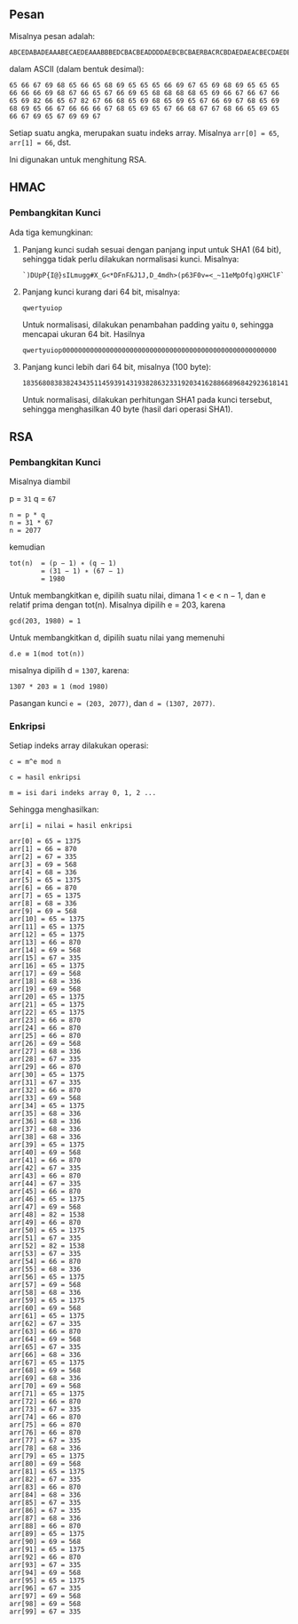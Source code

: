 ## Pesan

Misalnya pesan adalah:

```
ABCEDABADEAAABECAEDEAAABBBEDCBACBEADDDDAEBCBCBAERBACRCBDAEDAEACBECDAEDEABCBBBCDAEACBDCCDBAEABCEACEEC
```

dalam ASCII (dalam bentuk desimal):

```
65 66 67 69 68 65 66 65 68 69 65 65 65 66 69 67 65 69 68 69 65 65 65 66 66 66 69 68 67 66 65 67 66 69 65 68 68 68 68 65 69 66 67 66 67 66 65 69 82 66 65 67 82 67 66 68 65 69 68 65 69 65 67 66 69 67 68 65 69 68 69 65 66 67 66 66 66 67 68 65 69 65 67 66 68 67 67 68 66 65 69 65 66 67 69 65 67 69 69 67
```

Setiap suatu angka, merupakan suatu indeks array. Misalnya `arr[0] = 65`, `arr[1] = 66`, dst.

Ini digunakan untuk menghitung RSA.

## HMAC

### Pembangkitan Kunci
Ada tiga kemungkinan:

1. Panjang kunci sudah sesuai dengan panjang input untuk SHA1 (64 bit), sehingga tidak perlu dilakukan normalisasi kunci. Misalnya:
    ```
    `)DUpP{I@}sILmugg#X_G<*DFnF&J1J,D_4mdh>(p63F0v=<_~11eMpOfq)gXHClF`
    ```
2. Panjang kunci kurang dari 64 bit, misalnya:

    ```
    qwertyuiop
    ```
    Untuk normalisasi, dilakukan penambahan padding yaitu `0`, sehingga mencapai ukuran 64 bit.
    Hasilnya
    ```
    qwertyuiop000000000000000000000000000000000000000000000000000000
    ```

3. Panjang kunci lebih dari 64 bit, misalnya (100 byte):

    ```
    1835680838382434351145939143193828632331920341628866896842923618141316070322011739557891761769367175
    ```
    Untuk normalisasi, dilakukan perhitungan SHA1 pada kunci tersebut, sehingga menghasilkan 40 byte (hasil dari operasi SHA1).

## RSA

### Pembangkitan Kunci
Misalnya diambil

p = `31`
q = `67`

```
n = p * q
n = 31 * 67
n = 2077
```

kemudian

```
tot(n)  = (p − 1) ∗ (q − 1)
        = (31 − 1) ∗ (67 − 1)
        = 1980
```

Untuk membangkitkan e, dipilih suatu nilai, dimana 1 < e < n − 1, dan e relatif prima dengan tot(n).
Misalnya dipilih e = 203, karena 

```
gcd(203, 1980) = 1
```

Untuk membangkitkan d, dipilih suatu nilai yang memenuhi

```
d.e ≡ 1(mod tot(n))
```

misalnya dipilih d = `1307`, karena:

```
1307 * 203 ≡ 1 (mod 1980)
```

Pasangan kunci `e = (203, 2077)`, dan `d = (1307, 2077)`.

### Enkripsi

Setiap indeks array dilakukan operasi:

```
c = m^e mod n
```

`c = hasil enkripsi`

`m = isi dari indeks array 0, 1, 2 ...`

Sehingga menghasilkan:

`arr[i] = nilai = hasil enkripsi`

```
arr[0] = 65 = 1375
arr[1] = 66 = 870
arr[2] = 67 = 335
arr[3] = 69 = 568
arr[4] = 68 = 336
arr[5] = 65 = 1375
arr[6] = 66 = 870
arr[7] = 65 = 1375
arr[8] = 68 = 336
arr[9] = 69 = 568
arr[10] = 65 = 1375
arr[11] = 65 = 1375
arr[12] = 65 = 1375
arr[13] = 66 = 870
arr[14] = 69 = 568
arr[15] = 67 = 335
arr[16] = 65 = 1375
arr[17] = 69 = 568
arr[18] = 68 = 336
arr[19] = 69 = 568
arr[20] = 65 = 1375
arr[21] = 65 = 1375
arr[22] = 65 = 1375
arr[23] = 66 = 870
arr[24] = 66 = 870
arr[25] = 66 = 870
arr[26] = 69 = 568
arr[27] = 68 = 336
arr[28] = 67 = 335
arr[29] = 66 = 870
arr[30] = 65 = 1375
arr[31] = 67 = 335
arr[32] = 66 = 870
arr[33] = 69 = 568
arr[34] = 65 = 1375
arr[35] = 68 = 336
arr[36] = 68 = 336
arr[37] = 68 = 336
arr[38] = 68 = 336
arr[39] = 65 = 1375
arr[40] = 69 = 568
arr[41] = 66 = 870
arr[42] = 67 = 335
arr[43] = 66 = 870
arr[44] = 67 = 335
arr[45] = 66 = 870
arr[46] = 65 = 1375
arr[47] = 69 = 568
arr[48] = 82 = 1538
arr[49] = 66 = 870
arr[50] = 65 = 1375
arr[51] = 67 = 335
arr[52] = 82 = 1538
arr[53] = 67 = 335
arr[54] = 66 = 870
arr[55] = 68 = 336
arr[56] = 65 = 1375
arr[57] = 69 = 568
arr[58] = 68 = 336
arr[59] = 65 = 1375
arr[60] = 69 = 568
arr[61] = 65 = 1375
arr[62] = 67 = 335
arr[63] = 66 = 870
arr[64] = 69 = 568
arr[65] = 67 = 335
arr[66] = 68 = 336
arr[67] = 65 = 1375
arr[68] = 69 = 568
arr[69] = 68 = 336
arr[70] = 69 = 568
arr[71] = 65 = 1375
arr[72] = 66 = 870
arr[73] = 67 = 335
arr[74] = 66 = 870
arr[75] = 66 = 870
arr[76] = 66 = 870
arr[77] = 67 = 335
arr[78] = 68 = 336
arr[79] = 65 = 1375
arr[80] = 69 = 568
arr[81] = 65 = 1375
arr[82] = 67 = 335
arr[83] = 66 = 870
arr[84] = 68 = 336
arr[85] = 67 = 335
arr[86] = 67 = 335
arr[87] = 68 = 336
arr[88] = 66 = 870
arr[89] = 65 = 1375
arr[90] = 69 = 568
arr[91] = 65 = 1375
arr[92] = 66 = 870
arr[93] = 67 = 335
arr[94] = 69 = 568
arr[95] = 65 = 1375
arr[96] = 67 = 335
arr[97] = 69 = 568
arr[98] = 69 = 568
arr[99] = 67 = 335
```
